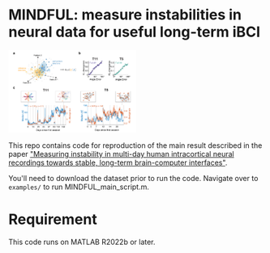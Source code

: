 # MINDFUL: measure instabilities in neural data for useful long-term iBCI

<img src="/res/figure1.png" width=50% height=50%>

This repo contains code for reproduction of the main result described in the paper ["Measuring instability in multi-day human intracortical neural recordings towards stable, long-term brain-computer interfaces"](https://www.biorxiv.org/content/10.1101/2023.02.03.527022v1).

You'll need to download the dataset prior to run the code.
Navigate over to `examples/` to run MINDFUL_main_script.m.

# Requirement

This code runs on MATLAB R2022b or later.